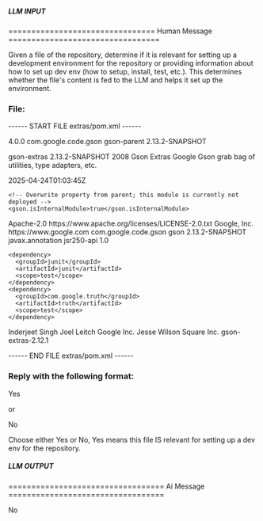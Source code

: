 ##### LLM INPUT #####
================================ Human Message =================================

Given a file of the repository, determine if it is relevant for setting up a development environment for the repository or providing information about how to set up dev env (how to setup, install, test, etc.). This determines whether the file's content is fed to the LLM and helps it set up the environment.

### File:
------ START FILE extras/pom.xml ------
<?xml version="1.0" encoding="UTF-8"?>
<!--
  Copyright 2011 Google LLC

  Licensed under the Apache License, Version 2.0 (the "License");
  you may not use this file except in compliance with the License.
  You may obtain a copy of the License at

       http://www.apache.org/licenses/LICENSE-2.0

  Unless required by applicable law or agreed to in writing, software
  distributed under the License is distributed on an "AS IS" BASIS,
  WITHOUT WARRANTIES OR CONDITIONS OF ANY KIND, either express or implied.
  See the License for the specific language governing permissions and
  limitations under the License.
-->
<project xmlns="http://maven.apache.org/POM/4.0.0" xmlns:xsi="http://www.w3.org/2001/XMLSchema-instance" xsi:schemaLocation="http://maven.apache.org/POM/4.0.0 http://maven.apache.org/maven-v4_0_0.xsd">
  <modelVersion>4.0.0</modelVersion>
  <parent>
    <groupId>com.google.code.gson</groupId>
    <artifactId>gson-parent</artifactId>
    <version>2.13.2-SNAPSHOT</version>
  </parent>

  <artifactId>gson-extras</artifactId>
  <version>2.13.2-SNAPSHOT</version>
  <inceptionYear>2008</inceptionYear>
  <name>Gson Extras</name>
  <description>Google Gson grab bag of utilities, type adapters, etc.</description>

  <properties>
    <!-- Make the build reproducible, see root `pom.xml` -->
    <!-- This is duplicated here because that is recommended by `artifact:check-buildplan` -->
    <project.build.outputTimestamp>2025-04-24T01:03:45Z</project.build.outputTimestamp>

    <!-- Overwrite property from parent; this module is currently not deployed -->
    <gson.isInternalModule>true</gson.isInternalModule>
  </properties>

  <licenses>
    <license>
      <name>Apache-2.0</name>
      <url>https://www.apache.org/licenses/LICENSE-2.0.txt</url>
    </license>
  </licenses>

  <organization>
    <name>Google, Inc.</name>
    <url>https://www.google.com</url>
  </organization>

  <dependencies>
    <dependency>
      <groupId>com.google.code.gson</groupId>
      <artifactId>gson</artifactId>
      <version>2.13.2-SNAPSHOT</version>
    </dependency>
    <dependency>
      <groupId>javax.annotation</groupId>
      <artifactId>jsr250-api</artifactId>
      <version>1.0</version>
    </dependency>

    <dependency>
      <groupId>junit</groupId>
      <artifactId>junit</artifactId>
      <scope>test</scope>
    </dependency>
    <dependency>
      <groupId>com.google.truth</groupId>
      <artifactId>truth</artifactId>
      <scope>test</scope>
    </dependency>
  </dependencies>

  <developers>
    <developer>
      <name>Inderjeet Singh</name>
    </developer>
    <developer>
      <name>Joel Leitch</name>
      <organization>Google Inc.</organization>
    </developer>
    <developer>
      <name>Jesse Wilson</name>
      <organization>Square Inc.</organization>
    </developer>
  </developers>

  <scm>
    <tag>gson-extras-2.12.1</tag>
  </scm>
</project>

------ END FILE extras/pom.xml ------

### Reply with the following format:

<rel>Yes</rel>

or

<rel>No</rel>

Choose either Yes or No, Yes means this file IS relevant for setting up a dev env for the repository.

##### LLM OUTPUT #####
================================== Ai Message ==================================

<rel>No</rel>